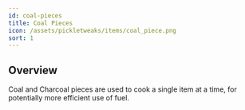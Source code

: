 ```yaml
---
id: coal-pieces
title: Coal Pieces
icon: /assets/pickletweaks/items/coal_piece.png
sort: 1
---
```


## Overview

Coal and Charcoal pieces are used to cook a single item at a time, for potentially more efficient use of fuel.

